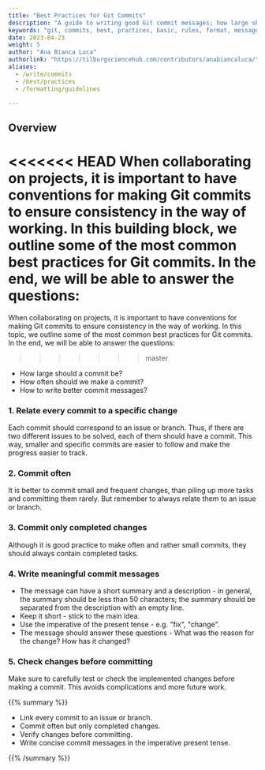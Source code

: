 ```yaml
---
title: "Best Practices for Git Commits"
description: "A guide to writing good Git commit messages; how large should commits be; basic rules and formatting guidelines for git commits"
keywords: "git, commits, best, practices, basic, rules, format, messages, commit, github"
date: 2023-04-23
weight: 5
author: "Ana Bianca Luca"
authorlink: "https://tilburgsciencehub.com/contributors/anabiancaluca/"
aliases:
  - /write/commits
  - /best/practices
  - /formatting/guidelines

---
```


## Overview

<<<<<<< HEAD
When collaborating on projects, it is important to have conventions for making Git commits to ensure consistency in the way of working. In this building block, we outline some of the most common best practices for Git commits. In the end, we will be able to answer the questions:
=======
When collaborating on projects, it is important to have conventions for making Git commits to ensure consistency in the way of working. In this topic, we outline some of the most common best practices for Git commits. In the end, we will be able to answer the questions:
>>>>>>> master

- How large should a commit be? 
- How often should we make a commit? 
- How to write better commit messages?


### 1. Relate every commit to a specific change

Each commit should correspond to an issue or branch. Thus, if there are two different issues to be solved, each of them should have a commit. This way, smaller and specific commits are easier to follow and make the progress easier to track.

### 2. Commit often

It is better to commit small and frequent changes, than piling up more tasks and committing them rarely. But remember to always relate them to an issue or branch.


### 3. Commit only completed changes

Although it is good practice to make often and rather small commits, they should always contain completed tasks. 


### 4. Write meaningful commit messages

- The message can have a short summary and a description - in general, the summary should be less than 50 characters; the summary should be separated from the description with an empty line.
- Keep it short - stick to the main idea.
- Use the imperative of the present tense - e.g. "fix", "change".
- The message should answer these questions - What was the reason for the change? How has it changed?

### 5. Check changes before committing

Make sure to carefully test or check the implemented changes before making a commit. This avoids complications and more future work.



{{% summary %}}

- Link every commit to an issue or branch.
- Commit often but only completed changes.
- Verify changes before committing.
- Write concise commit messages in the imperative present tense.

{{% /summary %}}

